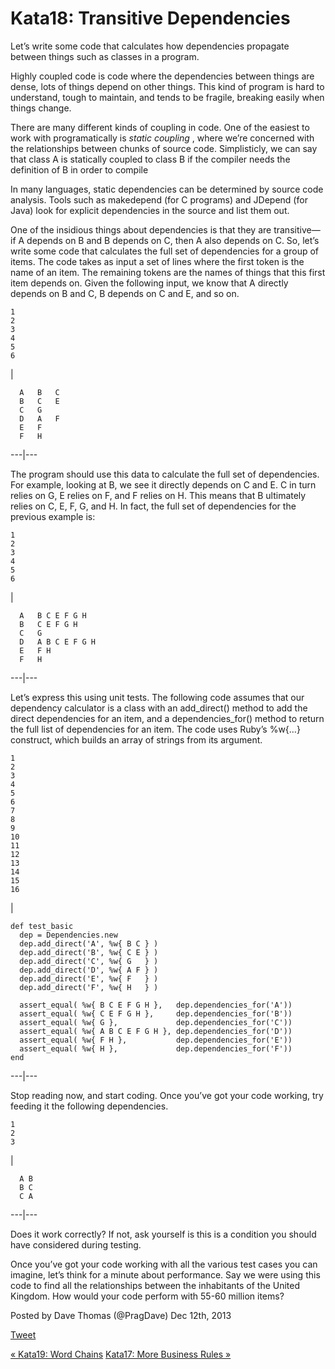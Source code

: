 # Kata18: Transitive Dependencies

Let’s write some code that calculates how dependencies propagate between
things such as classes in a program.

Highly coupled code is code where the dependencies between things are dense,
lots of things depend on other things. This kind of program is hard to
understand, tough to maintain, and tends to be fragile, breaking easily when
things change.

There are many different kinds of coupling in code. One of the easiest to work
with programatically is _static coupling_ , where we’re concerned with the
relationships between chunks of source code. Simplisticly, we can say that
class A is statically coupled to class B if the compiler needs the definition
of B in order to compile

In many languages, static dependencies can be determined by source code
analysis. Tools such as makedepend (for C programs) and JDepend (for Java)
look for explicit dependencies in the source and list them out.

One of the insidious things about dependencies is that they are transitive—if
A depends on B and B depends on C, then A also depends on C. So, let’s write
some code that calculates the full set of dependencies for a group of items.
The code takes as input a set of lines where the first token is the name of an
item. The remaining tokens are the names of things that this first item
depends on. Given the following input, we know that A directly depends on B
and C, B depends on C and E, and so on.

    
    
    1
    2
    3
    4
    5
    6
    

|

    
    
      A   B   C
      B   C   E
      C   G
      D   A   F
      E   F
      F   H  
  
---|---  
  
The program should use this data to calculate the full set of dependencies.
For example, looking at B, we see it directly depends on C and E. C in turn
relies on G, E relies on F, and F relies on H. This means that B ultimately
relies on C, E, F, G, and H. In fact, the full set of dependencies for the
previous example is:

    
    
    1
    2
    3
    4
    5
    6
    

|

    
    
      A   B C E F G H
      B   C E F G H
      C   G
      D   A B C E F G H
      E   F H
      F   H  
  
---|---  
  
Let’s express this using unit tests. The following code assumes that our
dependency calculator is a class with an add_direct() method to add the direct
dependencies for an item, and a dependencies_for() method to return the full
list of dependencies for an item. The code uses Ruby’s %w{…} construct, which
builds an array of strings from its argument.

    
    
    1
    2
    3
    4
    5
    6
    7
    8
    9
    10
    11
    12
    13
    14
    15
    16
    

|

    
    
    def test_basic
      dep = Dependencies.new
      dep.add_direct('A', %w{ B C } )
      dep.add_direct('B', %w{ C E } )
      dep.add_direct('C', %w{ G   } )
      dep.add_direct('D', %w{ A F } )
      dep.add_direct('E', %w{ F   } )
      dep.add_direct('F', %w{ H   } )
    
      assert_equal( %w{ B C E F G H },   dep.dependencies_for('A'))
      assert_equal( %w{ C E F G H },     dep.dependencies_for('B'))
      assert_equal( %w{ G },             dep.dependencies_for('C'))
      assert_equal( %w{ A B C E F G H }, dep.dependencies_for('D'))
      assert_equal( %w{ F H },           dep.dependencies_for('E'))
      assert_equal( %w{ H },             dep.dependencies_for('F'))
    end
      
  
---|---  
  
Stop reading now, and start coding. Once you’ve got your code working, try
feeding it the following dependencies.

    
    
    1
    2
    3
    

|

    
    
      A B
      B C
      C A
      
  
---|---  
  
Does it work correctly? If not, ask yourself is this is a condition you should
have considered during testing.

Once you’ve got your code working with all the various test cases you can
imagine, let’s think for a minute about performance. Say we were using this
code to find all the relationships between the inhabitants of the United
Kingdom. How would your code perform with 55-60 million items?

Posted by Dave Thomas (@PragDave) Dec 12th, 2013

[Tweet](http://codekata.com//twitter.com/share)

[« Kata19: Word Chains](http://codekata.com/kata/kata19-word-chains/ "Previous
Post: Kata19: Word Chains") [Kata17: More Business Rules
»](http://codekata.com/kata/kata17-more-business-rules/ "Next Post: Kata17:
More Business Rules")

